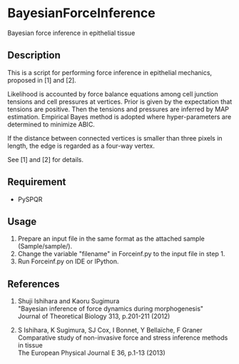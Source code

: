 # BayesianForceInference
Bayesian force inference in epithelial tissue


## Description

This is a script for performing force inference in epithelial mechanics, proposed in [1] and [2].

Likelihood is accounted by force balance equations among cell junction tensions and cell pressures at vertices.
Prior is given by the expectation that tensions are positive. Then the tensions and pressures
are inferred by MAP estimation. Empirical Bayes method is adopted where hyper-parameters are determined to minimize
ABIC.

If the distance between connected vertices is smaller than three pixels in length, the edge is regarded as a four-way vertex. 

See [1] and [2] for details.

## Requirement

* PySPQR


## Usage

1. Prepare an input file in the same format as the attached sample (Sample/sample/).
2. Change the variable "filename" in Forceinf.py to the input file in step 1.
3. Run Forceinf.py on IDE or IPython.


## References

1. Shuji Ishihara and Kaoru Sugimura <br>
"Bayesian inference of force dynamics during morphogenesis" <br>
Journal of Theoretical Biology 313, p.201-211 (2012)

2. S Ishihara, K Sugimura, SJ Cox, I Bonnet, Y Bellaïche, F Graner <br>
Comparative study of non-invasive force and stress inference methods in tissue <br>
The European Physical Journal E 36, p.1-13 (2013)
